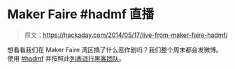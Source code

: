 # Maker Faire #hadmf 直播

> 原文：<https://hackaday.com/2014/05/17/live-from-maker-faire-hadmf/>

想看看我们在 Maker Faire 湾区搞了什么恶作剧吗？我们整个周末都会发微博。使用 [#hadmf](https://twitter.com/search?q=%23hadmf) 并按照此[列表进行黑客团队](https://twitter.com/hackaday/lists/makerfaire-hackaday-crew)。